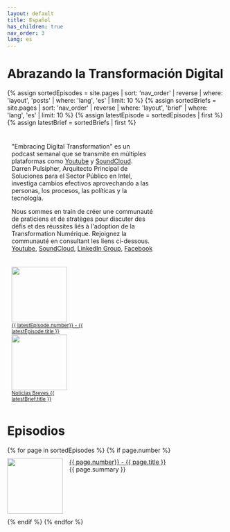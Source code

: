 ```yaml
---
layout: default
title: Español
has_children: true
nav_order: 3
lang: es
---
```


# Abrazando la Transformación Digital

<style>
.topcolumn {
float: left;
padding: 10px;
}

.topleft {
width: 65%;
}

.topright {
width: 35%;
}

/* Clear floats after the columns */
.toprow:after {
content: "";
display: table;
clear: both;
}
</style>
{% assign sortedEpisodes = site.pages | sort: 'nav_order' | reverse | where: 'layout', 'posts' | where: 'lang', 'es' | limit: 10 %}
{% assign sortedBriefs = site.pages | sort: 'nav_order' | reverse | where: 'layout', 'brief' | where: 'lang', 'es' | limit: 10 %}
{% assign latestEpisode = sortedEpisodes | first %}
{% assign latestBrief = sortedBriefs | first %}
<div class="toprow">
  <div class="topcolumn topleft" >
    <p> 
        "Embracing Digital Transformation" es un podcast semanal que se transmite en múltiples plataformas como <a href="https://www.youtube.com/channel/UCveOcNne1kP_ZccC8kOZcDA">Youtube</a> y <a href="https://soundcloud.com/embracingdigital">SoundCloud</a>.
Darren Pulsipher, Arquitecto Principal de Soluciones para el Sector Público en Intel, investiga cambios efectivos aprovechando a las personas, los procesos, las políticas y la tecnología.
    </p>
    <p> 
        Nous sommes en train de créer une communauté de praticiens et de stratèges pour discuter des défis et des réussites liés à l'adoption de la Transformation Numérique. Rejoignez la communauté en consultant les liens ci-dessous. 
        <a href="https://www.youtube.com/channel/UCveOcNne1kP_ZccC8kOZcDA">Youtube</a>,
        <a href="https://soundcloud.com/embracingdigital">SoundCloud</a>,
        <a href="https://www.linkedin.com/company/embracing-digital-transformation/">LinkedIn Group</a>,
        <a href="https://www.facebook.com/embracingdigital">Facebook </a>
    </p>
  </div>
  <div class="topcolumn topright" >
    <a href="{{ latestEpisode.url }}">
        <img src="../{{ latestEpisode.path | remove: latestEpisode.name }}/{{ latestEpisode.img }}" width="128" height="128"><br>
        <small>{{ latestEpisode.number}} - {{ latestEpisode.title }}</small>
    </a><br>
    <a href="{{ latestBrief.url }}">
        <img src="../../EDTW.png" width="128" height="128"><br>
        <small>Noticias Breves {{ latestBrief.title }}</small>
    </a><br>
  </div>
</div>

<h1>Episodios</h1>
{% for page in sortedEpisodes %}
{% if page.number %}
<div style="display:flex;">
<p class="episode">
    <img class="thumbnail" src="../{{ page.path | remove: page.name }}/{{ page.img }}" width="128" height="128">
    <a href="{{ page.url }}">{{ page.number}} - {{ page.title }}</a><br>
    {{ page.summary }}
</p>
</div>
{% endif %}
{% endfor %}

<style>
.thumbnail {
    float: left;
    margin: 0 15px 0 0;
}
.episode {
    margin: 10px 0;
}
</style>
